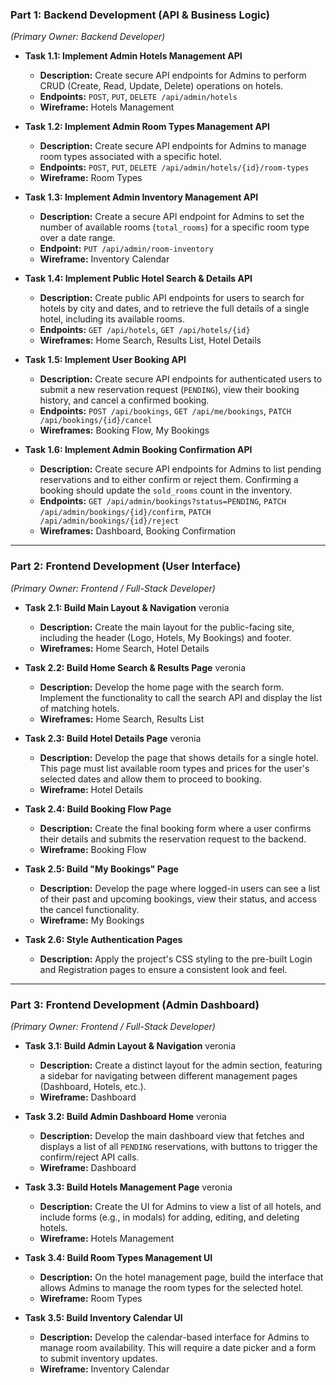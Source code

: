 ### **Part 1: Backend Development (API & Business Logic)**
*(Primary Owner: Backend Developer)*

*   **Task 1.1: Implement Admin Hotels Management API**
    *   **Description:** Create secure API endpoints for Admins to perform CRUD (Create, Read, Update, Delete) operations on hotels.
    *   **Endpoints:** `POST`, `PUT`, `DELETE /api/admin/hotels`
    *   **Wireframe:** Hotels Management

*   **Task 1.2: Implement Admin Room Types Management API**
    *   **Description:** Create secure API endpoints for Admins to manage room types associated with a specific hotel.
    *   **Endpoints:** `POST`, `PUT`, `DELETE /api/admin/hotels/{id}/room-types`
    *   **Wireframe:** Room Types

*   **Task 1.3: Implement Admin Inventory Management API**
    *   **Description:** Create a secure API endpoint for Admins to set the number of available rooms (`total_rooms`) for a specific room type over a date range.
    *   **Endpoint:** `PUT /api/admin/room-inventory`
    *   **Wireframe:** Inventory Calendar

*   **Task 1.4: Implement Public Hotel Search & Details API**
    *   **Description:** Create public API endpoints for users to search for hotels by city and dates, and to retrieve the full details of a single hotel, including its available rooms.
    *   **Endpoints:** `GET /api/hotels`, `GET /api/hotels/{id}`
    *   **Wireframes:** Home Search, Results List, Hotel Details

*   **Task 1.5: Implement User Booking API**
    *   **Description:** Create secure API endpoints for authenticated users to submit a new reservation request (`PENDING`), view their booking history, and cancel a confirmed booking.
    *   **Endpoints:** `POST /api/bookings`, `GET /api/me/bookings`, `PATCH /api/bookings/{id}/cancel`
    *   **Wireframes:** Booking Flow, My Bookings

*   **Task 1.6: Implement Admin Booking Confirmation API**
    *   **Description:** Create secure API endpoints for Admins to list pending reservations and to either confirm or reject them. Confirming a booking should update the `sold_rooms` count in the inventory.
    *   **Endpoints:** `GET /api/admin/bookings?status=PENDING`, `PATCH /api/admin/bookings/{id}/confirm`, `PATCH /api/admin/bookings/{id}/reject`
    *   **Wireframes:** Dashboard, Booking Confirmation

---

### **Part 2: Frontend Development (User Interface)**
*(Primary Owner: Frontend / Full-Stack Developer)*

*   **Task 2.1: Build Main Layout & Navigation**    veronia
    *   **Description:** Create the main layout for the public-facing site, including the header (Logo, Hotels, My Bookings) and footer.
    *   **Wireframes:** Home Search, Hotel Details

*   **Task 2.2: Build Home Search & Results Page**   veronia
    *   **Description:** Develop the home page with the search form. Implement the functionality to call the search API and display the list of matching hotels.
    *   **Wireframes:** Home Search, Results List

*   **Task 2.3: Build Hotel Details Page**   veronia
    *   **Description:** Develop the page that shows details for a single hotel. This page must list available room types and prices for the user's selected dates and allow them to proceed to booking.
    *   **Wireframe:** Hotel Details

*   **Task 2.4: Build Booking Flow Page**  
    *   **Description:** Create the final booking form where a user confirms their details and submits the reservation request to the backend.
    *   **Wireframe:** Booking Flow

*   **Task 2.5: Build "My Bookings" Page**
    *   **Description:** Develop the page where logged-in users can see a list of their past and upcoming bookings, view their status, and access the cancel functionality.
    *   **Wireframe:** My Bookings

*   **Task 2.6: Style Authentication Pages**
    *   **Description:** Apply the project's CSS styling to the pre-built Login and Registration pages to ensure a consistent look and feel.

---

### **Part 3: Frontend Development (Admin Dashboard)**
*(Primary Owner: Frontend / Full-Stack Developer)*

*   **Task 3.1: Build Admin Layout & Navigation**   veronia 
    *   **Description:** Create a distinct layout for the admin section, featuring a sidebar for navigating between different management pages (Dashboard, Hotels, etc.).
    *   **Wireframe:** Dashboard

*   **Task 3.2: Build Admin Dashboard Home** veronia
    *   **Description:** Develop the main dashboard view that fetches and displays a list of all `PENDING` reservations, with buttons to trigger the confirm/reject API calls.
    *   **Wireframe:** Dashboard

*   **Task 3.3: Build Hotels Management Page**  veronia
    *   **Description:** Create the UI for Admins to view a list of all hotels, and include forms (e.g., in modals) for adding, editing, and deleting hotels.
    *   **Wireframe:** Hotels Management

*   **Task 3.4: Build Room Types Management UI**
    *   **Description:** On the hotel management page, build the interface that allows Admins to manage the room types for the selected hotel.
    *   **Wireframe:** Room Types

*   **Task 3.5: Build Inventory Calendar UI**
    *   **Description:** Develop the calendar-based interface for Admins to manage room availability. This will require a date picker and a form to submit inventory updates.
    *   **Wireframe:** Inventory Calendar
